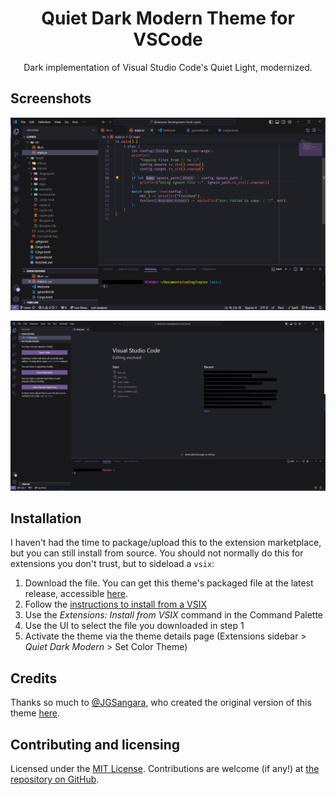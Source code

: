 <div align="center">

# Quiet Dark Modern Theme for VSCode

Dark implementation of Visual Studio Code's Quiet Light, modernized.

</div>

## Screenshots

![Theme screenshot #1](images/screenshot1.png)

![Theme screenshot #2](images/screenshot2.png)


## Installation

I haven't had the time to package/upload this to the extension marketplace, but you can still install from source. 
You should not normally do this for extensions you don't trust, but to sideload a `vsix`:

1. Download the file. You can get this theme's packaged file at the latest release, accessible [here](https://github.com/zabackary/quiet-dark-modern/releases/latest).
2. Follow the [instructions to install from a VSIX](https://code.visualstudio.com/docs/editor/extension-marketplace#_install-from-a-vsix)
  1. Use the *Extensions: Install from VSIX* command in the Command Palette
  2. Use the UI to select the file you downloaded in step 1
  3. Activate the theme via the theme details page (Extensions sidebar > *Quiet Dark Modern* > Set Color Theme)

<!--
1. Open the **Extensions** sidebar in VS Code. `View → Extensions`
2. Search for `Quiet Dark Modern` and choose "Quiet Dark Modern"
3. Click **Install** to install it
4. Navigate to File > Preferences > Color Theme > **Quiet Dark Modern** (or any of the variants listed)
-->

## Credits

Thanks so much to [@JGSangara](https://github.com/JSSangara), who created the original version of this theme [here](https://github.com/JGSangara/Quiet-Dark-Theme-for-VSCode).

## Contributing and licensing

Licensed under the [MIT License](./LICENSE). Contributions are welcome (if any!) at [the repository on GitHub](https://github.com/zabackary/quiet-dark-modern).
